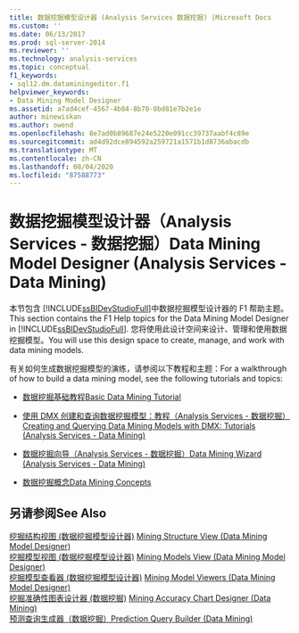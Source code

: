 ```yaml
---
title: 数据挖掘模型设计器 (Analysis Services 数据挖掘) |Microsoft Docs
ms.custom: ''
ms.date: 06/13/2017
ms.prod: sql-server-2014
ms.reviewer: ''
ms.technology: analysis-services
ms.topic: conceptual
f1_keywords:
- sql12.dm.dataminingeditor.f1
helpviewer_keywords:
- Data Mining Model Designer
ms.assetid: a7ad4cef-4567-4b84-8b70-0bd81e7b2e1e
author: minewiskan
ms.author: owend
ms.openlocfilehash: 8e7ad0b89687e24e5220e091cc39737aabf4c89e
ms.sourcegitcommit: ad4d92dce894592a259721a1571b1d8736abacdb
ms.translationtype: MT
ms.contentlocale: zh-CN
ms.lasthandoff: 08/04/2020
ms.locfileid: "87588773"
---
```

# <a name="data-mining-model-designer-analysis-services---data-mining"></a><span data-ttu-id="c13cc-102">数据挖掘模型设计器（Analysis Services - 数据挖掘）</span><span class="sxs-lookup"><span data-stu-id="c13cc-102">Data Mining Model Designer (Analysis Services - Data Mining)</span></span>
  <span data-ttu-id="c13cc-103">本节包含 [!INCLUDE[ssBIDevStudioFull](../includes/ssbidevstudiofull-md.md)]中数据挖掘模型设计器的 F1 帮助主题。</span><span class="sxs-lookup"><span data-stu-id="c13cc-103">This section contains the F1 Help topics for the Data Mining Model Designer in [!INCLUDE[ssBIDevStudioFull](../includes/ssbidevstudiofull-md.md)].</span></span> <span data-ttu-id="c13cc-104">您将使用此设计空间来设计、管理和使用数据挖掘模型。</span><span class="sxs-lookup"><span data-stu-id="c13cc-104">You will use this design space to create, manage, and work with data mining models.</span></span>  
  
 <span data-ttu-id="c13cc-105">有关如何生成数据挖掘模型的演练，请参阅以下教程和主题：</span><span class="sxs-lookup"><span data-stu-id="c13cc-105">For a walkthrough of how to build a data mining model, see the following tutorials and topics:</span></span>  
  
-   [<span data-ttu-id="c13cc-106">数据挖掘基础教程</span><span class="sxs-lookup"><span data-stu-id="c13cc-106">Basic Data Mining Tutorial</span></span>](../../2014/tutorials/basic-data-mining-tutorial.md)  
  
-   [<span data-ttu-id="c13cc-107">使用 DMX 创建和查询数据挖掘模型：教程（Analysis Services - 数据挖掘）</span><span class="sxs-lookup"><span data-stu-id="c13cc-107">Creating and Querying Data Mining Models with DMX: Tutorials &#40;Analysis Services - Data Mining&#41;</span></span>](../../2014/tutorials/create-query-data-mining-models-dmx-tutorials.md)  
  
-   [<span data-ttu-id="c13cc-108">数据挖掘向导（Analysis Services - 数据挖掘）</span><span class="sxs-lookup"><span data-stu-id="c13cc-108">Data Mining Wizard &#40;Analysis Services - Data Mining&#41;</span></span>](data-mining/data-mining-wizard-analysis-services-data-mining.md)  
  
-   [<span data-ttu-id="c13cc-109">数据挖掘概念</span><span class="sxs-lookup"><span data-stu-id="c13cc-109">Data Mining Concepts</span></span>](data-mining/data-mining-concepts.md)  
  
## <a name="see-also"></a><span data-ttu-id="c13cc-110">另请参阅</span><span class="sxs-lookup"><span data-stu-id="c13cc-110">See Also</span></span>  
 <span data-ttu-id="c13cc-111">[挖掘结构视图 &#40;数据挖掘模型设计器&#41;](mining-structure-view-data-mining-model-designer.md) </span><span class="sxs-lookup"><span data-stu-id="c13cc-111">[Mining Structure View &#40;Data Mining Model Designer&#41;](mining-structure-view-data-mining-model-designer.md) </span></span>  
 <span data-ttu-id="c13cc-112">[挖掘模型视图 &#40;数据挖掘模型设计器&#41;](mining-models-view-data-mining-model-designer.md) </span><span class="sxs-lookup"><span data-stu-id="c13cc-112">[Mining Models View &#40;Data Mining Model Designer&#41;](mining-models-view-data-mining-model-designer.md) </span></span>  
 <span data-ttu-id="c13cc-113">[挖掘模型查看器 &#40;数据挖掘模型设计器&#41;](mining-model-viewers-data-mining-model-designer.md) </span><span class="sxs-lookup"><span data-stu-id="c13cc-113">[Mining Model Viewers &#40;Data Mining Model Designer&#41;](mining-model-viewers-data-mining-model-designer.md) </span></span>  
 <span data-ttu-id="c13cc-114">[挖掘准确性图表设计器 &#40;数据挖掘&#41;](mining-accuracy-chart-designer-data-mining.md) </span><span class="sxs-lookup"><span data-stu-id="c13cc-114">[Mining Accuracy Chart Designer &#40;Data Mining&#41;](mining-accuracy-chart-designer-data-mining.md) </span></span>  
 [<span data-ttu-id="c13cc-115">预测查询生成器（数据挖掘）</span><span class="sxs-lookup"><span data-stu-id="c13cc-115">Prediction Query Builder &#40;Data Mining&#41;</span></span>](prediction-query-builder-data-mining.md)  
  
  
